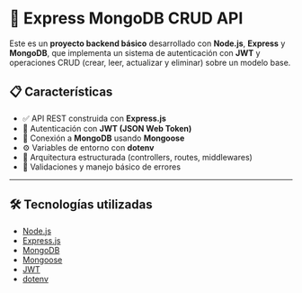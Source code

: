 # 🚀 Express MongoDB CRUD API

Este es un **proyecto backend básico** desarrollado con **Node.js**, **Express** y **MongoDB**, que implementa un sistema de autenticación con **JWT** y operaciones CRUD (crear, leer, actualizar y eliminar) sobre un modelo base.

## 📋 Características

- ✅ API REST construida con **Express.js**
- 🔐 Autenticación con **JWT (JSON Web Token)**
- 🧩 Conexión a **MongoDB** usando **Mongoose**
- ⚙️ Variables de entorno con **dotenv**
- 🧠 Arquitectura estructurada (controllers, routes, middlewares)
- 🚦 Validaciones y manejo básico de errores

---

## 🛠️ Tecnologías utilizadas

- [Node.js](https://nodejs.org/)
- [Express.js](https://expressjs.com/)
- [MongoDB](https://www.mongodb.com/)
- [Mongoose](https://mongoosejs.com/)
- [JWT](https://jwt.io/)
- [dotenv](https://www.npmjs.com/package/dotenv)

